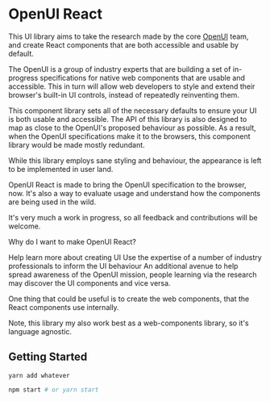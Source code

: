 # OpenUI React

This UI library aims to take the research made by the core [OpenUI](https://open-ui.org/) team, and create React components that are both accessible and usable by default.

The OpenUI is a group of industry experts that are building a set of in-progress specifications for native web components that are usable and accessible. This in turn will allow web developers to style and extend their browser's built-in UI controls, instead of repeatedly reinventing them. 

This component library sets all of the necessary defaults to ensure your UI is both usable and accessible. The API of this library is also designed to map as close to the OpenUI's proposed behaviour as possible. As a result, when the OpenUI specifications make it to the browsers, this component library would be made mostly redundant.

While this library employs sane styling and behaviour, the appearance is left to be implemented in user land.

OpenUI React is made to bring the OpenUI specification to the browser, now. It's also a way to evaluate usage and understand how the components are being used in the wild.

It's very much a work in progress, so all feedback and contributions will be welcome.

Why do I want to make OpenUI React?

Help learn more about creating UI
Use the expertise of a number of industry professionals to inform the UI behaviour
An additional avenue to help spread awareness of the OpenUI mission, people learning via the research may discover the UI components and vice versa.

One thing that could be useful is to create the web components, that the React components use internally.

Note, this library my also work best as a web-components library, so it's language agnostic.


## Getting Started

`yarn add whatever`

```bash
npm start # or yarn start
```
